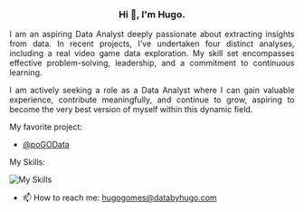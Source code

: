 <div align="center">
  
### Hi 👋, I'm Hugo.

</div>
<div style="text-align: justify">
  
I am an aspiring Data Analyst deeply passionate about extracting insights from data. In recent projects, I've undertaken four distinct analyses, including a real video game data exploration. My skill set encompasses effective problem-solving, leadership, and a commitment to continuous learning.

I am actively seeking a role as a Data Analyst where I can gain valuable experience, contribute meaningfully, and continue to grow, aspiring to become the very best version of myself within this dynamic field.

</div>

My favorite project:
- [@poGOData](https://github.com/HugoDataAnalyst/poGORealDataAnalysis)

My Skills:

![My Skills](https://skillicons.dev/icons?i=css,docker,flask,github,gitlab,html,linux,laravel,php,mysql,sqlite,postgres,nginx,py&perline=9)

- 📫 How to reach me: hugogomes@databyhugo.com

